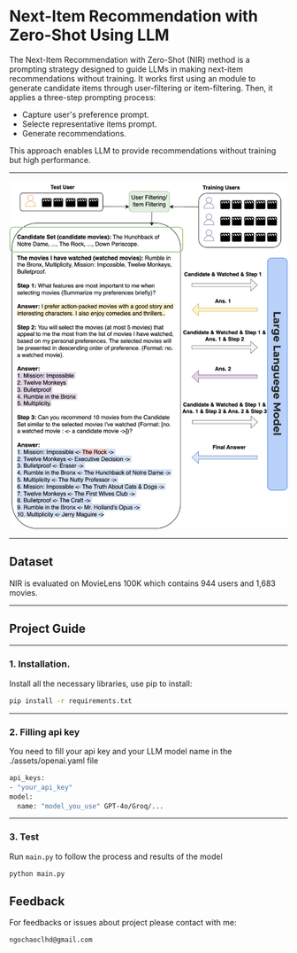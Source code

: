 # Next-Item Recommendation with Zero-Shot Using LLM

The Next-Item Recommendation with Zero-Shot (NIR) method is a prompting strategy designed to guide LLMs in making next-item recommendations without training. It works first using an module to generate candidate items through user-filtering or item-filtering. Then, it applies a three-step prompting process: 
- Capture user's preference prompt.
- Selecte representative items prompt.
- Generate recommendations.

This approach enables LLM to provide recommendations without training but high performance.

---
![architecture_nir](nir_rec.png)

---

## Dataset
NIR is evaluated on MovieLens 100K which contains 944 users and 1,683 movies.

---

## Project Guide
---
### 1. Installation.
Install all the necessary libraries, use pip to install:
```bash
pip install -r requirements.txt
```

----
### 2. Filling api key
You need to fill your api key and your LLM model name in the ./assets/openai.yaml file
```bash
api_keys:
- "your_api_key"
model:
  name: "model_you_use" GPT-4o/Groq/...
```

---
### 3. Test
Run `main.py` to follow the process and results of the model
```bash
python main.py
```

## Feedback
For feedbacks or issues about project please contact with me: 
```
ngochaoclhd@gmail.com
```
